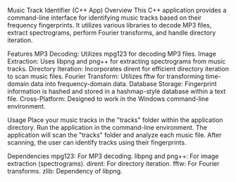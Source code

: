 Music Track Identifier (C++ App)
Overview
This C++ application provides a command-line interface for identifying music tracks based on their frequency fingerprints. It utilizes various libraries to decode MP3 files, extract spectrograms, perform Fourier transforms, and handle directory iteration.

Features
MP3 Decoding: Utilizes mpg123 for decoding MP3 files.
Image Extraction: Uses libpng and png++ for extracting spectrograms from music tracks.
Directory Iteration: Incorporates dirent for efficient directory iteration to scan music files.
Fourier Transform: Utilizes fftw for transforming time-domain data into frequency-domain data.
Database Storage: Fingerprint information is hashed and stored in a hashmap-style database within a text file.
Cross-Platform: Designed to work in the Windows command-line environment.

Usage
Place your music tracks in the "tracks" folder within the application directory.
Run the application in the command-line environment.
The application will scan the "tracks" folder and analyze each music file.
After scanning, the user can identify tracks using their fingerprints.

Dependencies
mpg123: For MP3 decoding.
libpng and png++: For image extraction (spectrograms).
dirent: For directory iteration.
fftw: For Fourier transforms.
zlib: Dependency of libpng.
